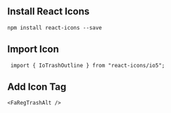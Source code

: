 ## Install React Icons
```
npm install react-icons --save
```

## Import Icon 
```
 import { IoTrashOutline } from "react-icons/io5";
```

## Add Icon Tag
```
<FaRegTrashAlt />
```
